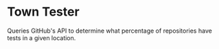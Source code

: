 # Town Tester

Queries GitHub's API to determine what percentage of repositories have tests in a given location.
